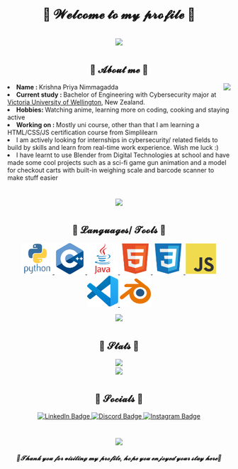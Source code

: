 <div align = "center">
  <h1> 🌸 𝓦𝓮𝓵𝓬𝓸𝓶𝓮 𝓽𝓸 𝓶𝔂 𝓹𝓻𝓸𝓯𝓲𝓵𝓮 🌸 </h1>
  <img src="https://komarev.com/ghpvc/?username=krishnapriya-n&style=flat-square&color=blue" alt=""/>
</div>  
  
<div align = "center">
  <img src = "https://media.tenor.com/5dgoQDQKHVoAAAAC/nezuko-running.gif">
</div>

<div> 
  <h1>    </h1>
  <h2 align = "center"> 🌸 𝓐𝓫𝓸𝓾𝓽 𝓶𝓮 🌸 </h2>
  <img src = "https://wallpapercave.com/uwp/uwp505433.gif" align = "right">
  <li> <b> Name : </b> Krishna Priya Nimmagadda </li>
  <li> <b> Current study : </b>Bachelor of Engineering with Cybersecurity major at <a href = "https://wgtn.ac.nz/" rel = "nofollow"> Victoria University of Wellington</a>, New Zealand.</li>
   <li> <b> Hobbies: </b> Watching anime, learning more on coding, cooking and staying active</li>
   <li> <b> Working on : </b> Mostly uni course, other than that I am learning a HTML/CSS/JS certification course from Simplilearn</li>
   <li> I am actively looking for internships in cybersecurity/ related fields to build by skills and learn from real-time work experience. Wish me luck :) </li>
   <li> I have learnt to use Blender from Digital Technologies at school and have made some cool projects such as a sci-fi game gun animation and a model for checkout carts with built-in weighing scale and barcode scanner to make stuff easier </li>
</div>
    
<div align = "center">
  <h1>    </h1>
  <img src = "https://pa1.narvii.com/7302/889ad9d94b927607169b98d7678ec32830b4084br1-540-364_hq.gif">
</div>

<div align = "center">
  <h1>    </h1>
  <h2> 🌸 𝓛𝓪𝓷𝓰𝓾𝓪𝓰𝓮𝓼/ 𝓣𝓸𝓸𝓵𝓼 🌸 </h2>
  <a target = "_blank" rel = "noopener noreferrer" href = "https://github.com/devicons/devicon/raw/master/icons/python/python-original-wordmark.svg">
    <img src="https://github.com/devicons/devicon/raw/master/icons/python/python-original-wordmark.svg" title = "Python" alt = "Python" width = "70" height = "70" style = "max-width: 100%;"> 
    </a>
            
  <a target = "_blank" rel = "noopener noreferrer" href = "https://github.com/devicons/devicon/raw/master/icons/cplusplus/cplusplus-original.svg">
    <img src="https://github.com/devicons/devicon/raw/master/icons/cplusplus/cplusplus-original.svg" title = "C++" alt = "C++" width = "70" height = "70" style = "max-width: 100%;">
  </a>
            
  <a target = "_blank" rel = "noopener noreferrer" href = "https://github.com/devicons/devicon/raw/master/icons/java/java-original-wordmark.svg">
    <img src="https://github.com/devicons/devicon/raw/master/icons/java/java-original-wordmark.svg" title = "Java" alt = "Java" width = "70" height = "70" style = "max-width: 100%;">
  </a>
            
  <a target = "_blank" rel = "noopener noreferrer" href = "https://github.com/devicons/devicon/raw/master/icons/html5/html5-original.svg">
    <img src="https://github.com/devicons/devicon/raw/master/icons/html5/html5-original.svg" title = "HTML" alt = "HTML" width = "70" height = "70" style = "max-width: 100%;">
  </a>
            
  <a target = "_blank" rel = "noopener noreferrer" href = "https://github.com/devicons/devicon/raw/master/icons/css3/css3-original.svg">
    <img src="https://github.com/devicons/devicon/raw/master/icons/css3/css3-original.svg" title = "CSS3" alt = "CSS3" width = "70" height = "70" style = "max-width: 100%;">
  </a>
  
  <a target = "_blank" rel = "noopener noreferrer" href = "https://github.com/devicons/devicon/blob/master/icons/javascript/javascript-original.svg">
    <img src="https://github.com/devicons/devicon/blob/master/icons/javascript/javascript-original.svg" title = "JavaScript" width = "70" height = "70" style = "max-width: 100%;">
  </a>
  
 <!--- <a target = "_blank" rel = "noopener noreferrer" href = "https://github.com/devicons/devicon/blob/master/icons/git/git-original.svg">
    <img src="https://github.com/devicons/devicon/blob/master/icons/git/git-original.svg" title = "Git" width = "70" height = "70" style = "max-width: 100%;">
  </a> --->
  
  <a target = "_blank" rel = "noopener noreferrer" href = "https://github.com/devicons/devicon/blob/master/icons/vscode/vscode-original.svg">
    <img src="https://github.com/devicons/devicon/blob/master/icons/vscode/vscode-original.svg" title = "VSCode" width = "70" height = "70" style = "max-width: 100%;">
  </a>
  
  <a target = "_blank" rel = "noopener noreferrer" href = "https://github.com/devicons/devicon/blob/master/icons/blender/blender-original.svg">
    <img src="https://github.com/devicons/devicon/blob/master/icons/blender/blender-original.svg" title = "Blender" width = "70" height = "70" style = "max-width: 100%;">
  <a>
    
  <p align = "center">
    <img src="https://github-readme-stats.vercel.app/api/top-langs/?username=krishnapriya-n&layout=compact&theme=vision-friendly-dark">
  </p>
    
</div>
    
<div> 
  <h1>   </h1>
  <h2 align = "center"> 🌸 𝓢𝓽𝓪𝓽𝓼 🌸</h2>
  <p align="center" >  
    <a href="https://github.com/anuraghazra/github-readme-stats"> 
    <img src="https://github-readme-stats.vercel.app/api?username=krishnapriya-n&&show_icons=true&theme=radical">
      <br />
    <img src="https://github-readme-streak-stats.herokuapp.com/?user=krishnapriya-n&theme=radical">
      <br/>
    </a>
  </p>
</div>

<div> 
  <h1>   </h1>
  <h2 align = "center"> 🌸 𝓢𝓸𝓬𝓲𝓪𝓵𝓼 🌸</h2>
  
  <div id="badges" align = "center">
    <a href="https://www.linkedin.com/in/krishna-priya-nimmagadda/">
      <img src="https://cdn-icons-png.flaticon.com/512/174/174857.png" width = "70" height = "70" style = "max-width: 100%;" alt="LinkedIn Badge"/>
    </a>
    <a href="https://discordapp.com/users/833632236452577340">
      <img src="https://cdn.iconscout.com/icon/free/png-256/discord-2752210-2285027.png?w=128&f=avif" width = "70" height = "70" style = "max-width: 100%;" alt="Discord Badge"/>
    </a>
    <a href="https://www.instagram.com/krishna_priya_n/">
      <img src="https://cdn.iconscout.com/icon/free/png-256/instagram-1868978-1583142.png?w=128&f=avif" width = "70" height = "70" style = "max-width: 100%;" alt="Instagram Badge"/>
    </a>  
  </div>
</div>  
    
<div align = "center">
  <h1>   </h1>
  <img src = "https://www.gifcen.com/wp-content/uploads/2022/11/nezuko-gif.gif" align = "center">
  <h5>🌸𝓣𝓱𝓪𝓷𝓴 𝔂𝓸𝓾 𝓯𝓸𝓻 𝓿𝓲𝓼𝓲𝓽𝓲𝓷𝓰 𝓶𝔂 𝓹𝓻𝓸𝓯𝓲𝓵𝓮, 𝓱𝓸𝓹𝓮 𝔂𝓸𝓾 𝓮𝓷𝓳𝓸𝔂𝓮𝓭 𝔂𝓸𝓾𝓻 𝓼𝓽𝓪𝔂 𝓱𝓮𝓻𝓮🌸</h5>
</div>

    
<!---
krishnapriya-n/krishnapriya-n is a ✨ special ✨ repository because its `README.md` (this file) appears on your GitHub profile.
You can click the Preview link to take a look at your changes.
--->
